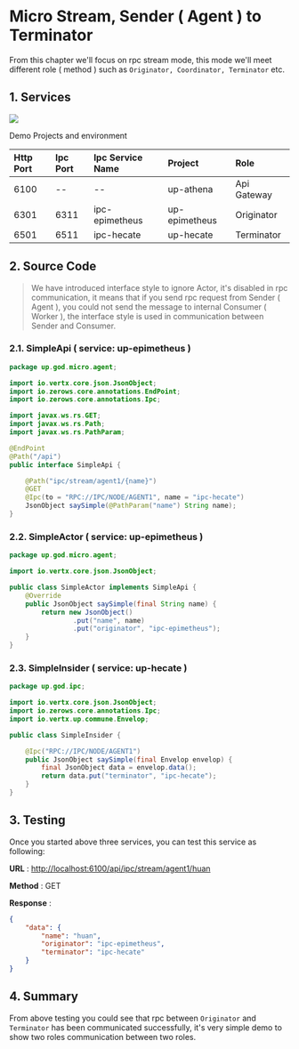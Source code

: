 # Micro Stream, Sender \( Agent \) to Terminator

From this chapter we'll focus on rpc stream mode, this mode we'll meet different role \( method \) such
as `Originator, Coordinator, Terminator` etc.

## 1. Services

![](/doc/image/d10088-1.png)

Demo Projects and environment

| Http Port | Ipc Port | Ipc Service Name | Project | Role |
| :--- | :--- | :--- | :--- | :--- |
| 6100 | -- | -- | up-athena | Api Gateway |
| 6301 | 6311 | ipc-epimetheus | up-epimetheus | Originator |
| 6501 | 6511 | ipc-hecate | up-hecate | Terminator |

## 2. Source Code

> We have introduced interface style to ignore Actor, it's disabled in rpc communication, it means that if you send rpc
> request from Sender \( Agent \), you could not send the message to internal Consumer \( Worker \), the interface style
> is used in communication between Sender and Consumer.

### 2.1. SimpleApi \( service: up-epimetheus \)

```java
package up.god.micro.agent;

import io.vertx.core.json.JsonObject;
import io.zerows.core.annotations.EndPoint;
import io.zerows.core.annotations.Ipc;

import javax.ws.rs.GET;
import javax.ws.rs.Path;
import javax.ws.rs.PathParam;

@EndPoint
@Path("/api")
public interface SimpleApi {

    @Path("ipc/stream/agent1/{name}")
    @GET
    @Ipc(to = "RPC://IPC/NODE/AGENT1", name = "ipc-hecate")
    JsonObject saySimple(@PathParam("name") String name);
}
```

### 2.2. SimpleActor \( service: up-epimetheus \)

```java
package up.god.micro.agent;

import io.vertx.core.json.JsonObject;

public class SimpleActor implements SimpleApi {
    @Override
    public JsonObject saySimple(final String name) {
        return new JsonObject()
                .put("name", name)
                .put("originator", "ipc-epimetheus");
    }
}
```

### 2.3. SimpleInsider \( service: up-hecate \)

```java
package up.god.ipc;

import io.vertx.core.json.JsonObject;
import io.zerows.core.annotations.Ipc;
import io.vertx.up.commune.Envelop;

public class SimpleInsider {

    @Ipc("RPC://IPC/NODE/AGENT1")
    public JsonObject saySimple(final Envelop envelop) {
        final JsonObject data = envelop.data();
        return data.put("terminator", "ipc-hecate");
    }
}
```

## 3. Testing

Once you started above three services, you can test this service as following:

**URL** : [http://localhost:6100/api/ipc/stream/agent1/huan](http://localhost:6100/api/ipc/stream/agent1/huan)

**Method** : GET

**Response** :

```json
{
    "data": {
        "name": "huan",
        "originator": "ipc-epimetheus",
        "terminator": "ipc-hecate"
    }
}
```

## 4. Summary

From above testing you could see that rpc between `Originator` and `Terminator` has been communicated successfully, it's
very simple demo to show two roles communication between two roles.

